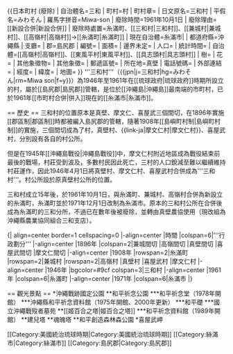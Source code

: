 {{日本町村 (廢除)
| 自治體名=三和
| 町村=村
| 町村章=
| 日文原名=三和村
| 平假名=みわそん
| 羅馬字拼音=Miwa-son
| 廢除時間=1961年10月1日
| 廢除理由=[[新設合併|新設合併]]
| 廢除時處置=糸滿町、[[三和村|三和村]]、[[兼城村|兼城村]]、[[高嶺村|高嶺村]]→[[糸滿町|糸滿町]]
| 現在自治體=糸滿市|
| 都道府縣=沖繩縣
| 支廳=
| 郡=島尻郡
| 編號=
| 面積=
| 邊界未定=
| 人口=
| 統計時間=
| 自治體=[[高嶺村|高嶺村]]、[[東風平村|東風平村]]、[[具志頭村|具志頭村]]
| 樹=
| 花=
| 其他象徵物=
| 其他象徵=
| 郵遞區號=
| 所在地=真壁
| 電話號碼=
| 外部連結=
| 經度=
| 緯度=
| 地圖=
}}
'''三和村'''（{{jpn|j=三和村|hg=みわそん|rm=Miwa son|f=y}}）為1946年至1961年在[[琉球政府|琉球政府]]時期所設立的村，屬於[[島尻郡|島尻郡]]管轄，是位於[[沖繩島|沖繩島]]最南端的市町村，已於1961年[[市町村合併|併入]]現在的[[糸滿市|糸滿市]]。

== 歷史 ==
三和村的位置原本是真壁、摩文仁、喜屋武三個間切，在1896年實施[[郡區制|郡區制]]時都被編入島尻郡的管轄，隨著1908年[[島嶼町村制|島嶼町村制]]的實施，三個間切成為了村，真壁村、{{link-ja|摩文仁村|摩文仁村}}、喜屋武村，分別設有各自的村公所。

但是在1945年[[沖繩島戰役|沖繩島戰役]]中，摩文仁村附近地區成為戰役結束前最後的戰場，村莊受到波及，多數村民因此死亡，三村的人口銳減至難以繼續維持村莊運作，因此1946年4月1日將真壁村、摩文仁村、喜屋武村合併成為'''三和村'''。村公所設於原真壁村公所的位置。

三和村成立15年後，於1961年10月1日，與糸滿町、兼城村、高嶺村合併為新設立的糸滿町，糸滿町並於1971年12月1日改制為糸滿市。原本的三和村公所在合併後成為糸滿町的三和分所，不過已在數年後被廢除，並轉由真壁農協使用（現改組為沖繩縣農業協同組合三和支店）。

{| align=center border=1 cellspacing=0
|-align=center
|時間
|colspan=6|'''行政劃分'''
|-align=center
|1896年
|colspan=2|兼城間切
|高嶺間切
|真壁間切
|喜屋武間切
|摩文仁間切
|-align=center
|1908年
|rowspan=2|糸滿町
|rowspan=2|兼城村
|rowspan=2|高嶺村
|真壁村
|喜屋武村
|摩文仁村
|-align=center
|1946年
|bgcolor=#9cf colspan=3|三和村
|-align=center
|1961年
|colspan=6|糸滿町
|-align=center
|1971年
|colspan=6|糸滿市
|}

== 觀光景點 ==
*沖繩戰跡國定公園 
**和平祈念公園 
***和平祈念堂（1978年開館）
***沖繩縣和平祈念資料館（1975年開館、2000年更新）
***和平礎
***國立沖繩戰歿者墓苑 
**[[姬百合之塔|姬百合之塔]]
***和平祈念資料館（1989年開館）
**建兒塔 
**魂魄塔 
**和平創造森林森公園
*喜屋武岬

[[Category:美國統治琉球時期|Category:美國統治琉球時期]]
[[Category:絲滿市|Category:絲滿市]]
[[Category:島尻郡|Category:島尻郡]]